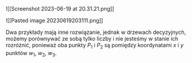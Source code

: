 ![[Screenshot 2023-06-19 at 20.31.21.png]]

![[Pasted image 20230619203111.png]]

Dwa przykłady mają inne rozwiązanie, jednak w drzewach decyzyjnych, możemy porównywać ze sobą tylko liczby i nie jesteśmy w stanie ich rozróżnić, ponieważ oba punkty $P_1$ i $P_2$ są pomiędzy koordynatami $x$ i $y$ punktów $w_1$, $w_2$, $w_3$.